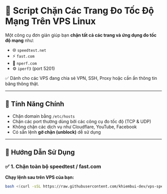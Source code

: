 # 🚫 Script Chặn Các Trang Đo Tốc Độ Mạng Trên VPS Linux

Một công cụ đơn giản giúp bạn **chặn tất cả các trang và ứng dụng đo tốc độ mạng** như:

- 🌐 `speedtest.net`
- ⚡ `fast.com`
- 📶 `nperf.com`
- ⚙️ `iperf3` (port 5201)

✅ Dành cho các VPS đang chia sẻ VPN, SSH, Proxy hoặc cần ẩn thông tin băng thông thật.

---

## 🧩 Tính Năng Chính

- Chặn domain bằng `/etc/hosts`
- Chặn các port thường dùng bởi các công cụ đo tốc độ (TCP & UDP)
- Không chặn các dịch vụ như Cloudflare, YouTube, Facebook
- Có sẵn lệnh **gỡ chặn (unblock)** dễ sử dụng

---

## 🚀 Hướng Dẫn Sử Dụng

### ✅ 1. Chặn toàn bộ speedtest / fast.com

**Chạy lệnh sau trên VPS của bạn:**

```bash
bash <(curl -sSL https://raw.githubusercontent.com/khiembui-dev/vps-speedtest-blocker/main/block_speedtest_safe.sh)
